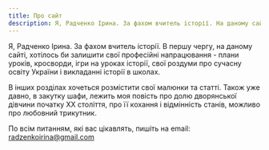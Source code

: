 ```yaml
---
title: Про сайт
description: Я, Радченко Ірина. За фахом вчитель історії. На даному сайті ви знайдете мої професійні напрацювання, роздуми про сучасну освіту України і викладанні історії в школах
---
```


Я, Радченко Ірина. За фахом вчитель історії. В першу чергу, на даному сайті, хотілось би залишити свої професійні напрацювання - плани уроків, кросворди, ігри на уроках історії, свої роздуми про сучасну освіту України і викладанні історії в школах.

В інших розділах хочеться розмістити свої малюнки та статті. Також уже давно, в закутку шафи, лежить моя повість про долю дворянської дівчини початку ХХ століття, про її кохання і відмінність станів, можливо про любовний трикутник.

По всім питанням, які вас цікавлять, пишіть на email: <a href="mailto:radzenkoirina@gmail.com">radzenkoirina@gmail.com</a >
